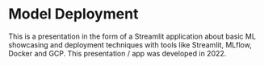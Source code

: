 # Model Deployment

This is a presentation in the form of a Streamlit application about basic ML showcasing and deployment techniques with tools like Streamlit, MLflow, Docker and GCP.
This presentation / app was developed in 2022.
